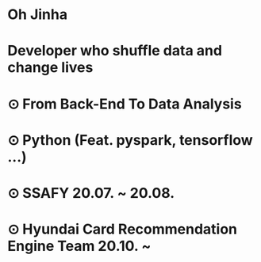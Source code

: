 #
# Oh Jinha
# Developer who shuffle data and change lives
# 

# ⊙ From Back-End To Data Analysis
# ⊙ Python (Feat. pyspark, tensorflow ...)

# ⊙ SSAFY 20.07. ~ 20.08.
# ⊙ Hyundai Card Recommendation Engine Team 20.10. ~
